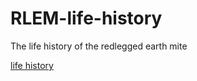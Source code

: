 # RLEM-life-history
The life history of the redlegged earth mite

[life history](./plots/lifehistorymite.png)